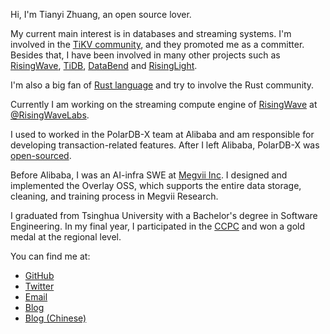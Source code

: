 Hi, I'm Tianyi Zhuang, an open source lover.

My current main interest is in databases and streaming systems. I'm involved in the [TiKV community][tikv], and they promoted me as a committer. Besides that, I have been involved in many other projects such as [RisingWave][risingwave], [TiDB][tidb], [DataBend][databend] and [RisingLight][risinglight].

I'm also a big fan of [Rust language][rust language] and try to involve the Rust community.

Currently I am working on the streaming compute engine of [RisingWave][risingwave] at [@RisingWaveLabs][risingwavelabs].

I used to worked in the PolarDB-X team at Alibaba and am responsible for developing transaction-related features. After I left Alibaba, PolarDB-X was [open-sourced][polardb-x].

Before Alibaba, I was an AI-infra SWE at [Megvii Inc][megvii]. I designed and implemented the Overlay OSS, which supports the entire data storage, cleaning, and training process in Megvii Research.

I graduated from Tsinghua University with a Bachelor's degree in Software Engineering. In my final year, I participated in the [CCPC](https://ccpc.io) and won a gold medal at the regional level.

You can find me at:

- [GitHub](https://github.com/TennyZhuang)
- [Twitter](https://twitter.com/zty0826)
- [Email](zty0826@gmail.com)
- [Blog](https://blog.cocl2.com/)
- [Blog (Chinese)](https://blog.zhuangty.com/)

[tikv]: https://github.com/tikv/tikv
[tidb]: https://github.com/pingcap/tidb
[risingwave]: https://github.com/singularity-data/risingwave
[risingwavelabs]: https://github.com/risingwavelabs
[databend]: https://github.com/datafuselabs/databend
[risinglight]: https://github.com/risinglightdb/risinglight
[polardb-x]: https://github.com/polardb/polardbx-sql
[megvii]: https://en.megvii.com
[rust language]: https://www.rust-lang.org
